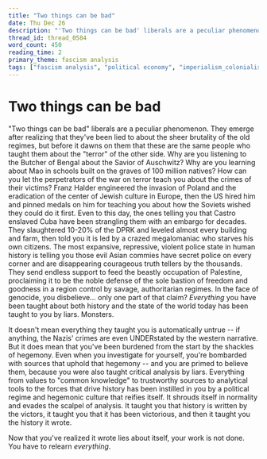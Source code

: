 ```yaml
---
title: "Two things can be bad"
date: Thu Dec 26
description: "'Two things can be bad' liberals are a peculiar phenomenon."
thread_id: thread_0584
word_count: 450
reading_time: 2
primary_theme: fascism analysis
tags: ["fascism analysis", "political economy", "imperialism_colonialism", "cultural criticism"]
---
```


# Two things can be bad

"Two things can be bad" liberals are a peculiar phenomenon. They emerge after realizing that they've been lied to about the sheer brutality of the old regimes, but before it dawns on them that these are the same people who taught them about the "terror" of the other side. Why are you listening to the Butcher of Bengal about the Savior of Auschwitz? Why are you learning about Mao in schools built on the graves of 100 million natives? How can you let the perpetrators of the war on terror teach you about the crimes of their victims? Franz Halder engineered the invasion of Poland and the eradication of the center of Jewish culture in Europe, then the US hired him and pinned medals on him for teaching you about how the Soviets wished they could do it first. Even to this day, the ones telling you that Castro enslaved Cuba have been strangling them with an embargo for decades. They slaughtered 10-20% of the DPRK and leveled almost every building and farm, then told you it is led by a crazed megalomaniac who starves his own citizens. The most expansive, repressive, violent police state in human history is telling you those evil Asian commies have secret police on every corner and are disappearing courageous truth tellers by the thousands. They send endless support to feed the beastly occupation of Palestine, proclaiming it to be the noble defense of the sole bastion of freedom and goodness in a region control by savage, authoritarian regimes. In the face of genocide, you disbelieve... only one part of that claim? *Everything* you have been taught about both history and the state of the world today has been taught to you by liars. Monsters.

It doesn't mean everything they taught you is automatically untrue -- if anything, the Nazis' crimes are even UNDERstated by the western narrative. But it does mean that you've been burdened from the start by the shackles of hegemony. Even when you investigate for yourself, you're bombarded with sources that uphold that hegemony -- and you are primed to believe them, because you were also taught critical analysis by liars. Everything from values to "common knowledge" to trustworthy sources to analytical tools to the forces that drive history has been instilled in you by a political regime and hegemonic culture that reifies itself. It shrouds itself in normality and evades the scalpel of analysis. It taught you that history is written by the victors, it taught you that it has been victorious, and then it taught you the history it wrote.

Now that you've realized it wrote lies about itself, your work is not done. You have to relearn *everything*.